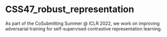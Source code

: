 # CSS47_robust_representation
As part of the CoSubmitting Summer @ ICLR 2022, we work on improving adversarial training for self-supervised contrastive representation learning.
